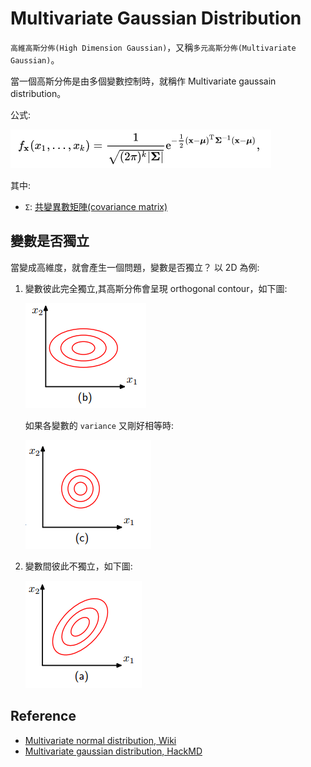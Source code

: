 # Multivariate Gaussian Distribution

`高維高斯分佈(High Dimension Gaussian)`，又稱`多元高斯分佈(Multivariate Gaussian)`。

當一個高斯分佈是由多個變數控制時，就稱作 Multivariate gaussain distribution。

公式:

![](images/multivariate_gaussian_formula.png)

其中:

- `Σ`: [共變異數矩陣(covariance matrix)](https://en.wikipedia.org/wiki/Covariance_matrix)

## 變數是否獨立

當變成高維度，就會產生一個問題，變數是否獨立？
以 2D 為例:

1. 變數彼此完全獨立,其高斯分佈會呈現 orthogonal contour，如下圖:

    ![](images/multivariate_gaussian_1.png)

    如果各變數的 `variance` 又剛好相等時:

    ![](images/multivariate_gaussian_2.png)

2. 變數間彼此不獨立，如下圖:

    ![](images/multivariate_gaussian_3.png)

## Reference

- [Multivariate normal distribution, Wiki](https://en.wikipedia.org/wiki/Multivariate_normal_distribution)
- [Multivariate gaussian distribution, HackMD](https://hackmd.io/@ierosodin/Machine_Learning/https%3A%2F%2Fhackmd.io%2Fs%2Fry1YKGBj7%23)

